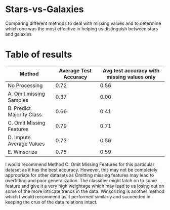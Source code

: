 # Stars-vs-Galaxies

Comparing different methods to deal with missing values and to determine which one was the most effective in helping us distinguish between stars and galaxies

# Table of results

|     Method                         |     Average Test Accuracy    |     Avg test accuracy with missing values only    |
|------------------------------------|------------------------------|---------------------------------------------------|
|     No   Processing                |     0.72                     |     0.56                                          |
|     A.   Omit missing Samples      |     0.37                     |     0.00                                          |
|     B.   Predict Majority Class    |     0.66                     |     0.41                                          |
|     C.   Omit Missing Features     |     0.79                     |     0.71                                          |
|     D.   Impute Average Values     |     0.73                     |     0.56                                          |
|     E.   Winsorize                 |     0.75                     |     0.59                                          |

I would recommend Method C. Omit Missing Features for this particular dataset as it has the best accuracy. However, this may not be completely appropriate for other datasets as Omitting missing features may lead to overfitting and poor generalization. 
The classifier might latch on to some feature and give it a very high weightage which may lead to us losing out on some of the more intricate trends in the data. 
Winsorizing is another method which I would recommend as it performed similarly and succeeded in keeping the crux of the data relations intact.
